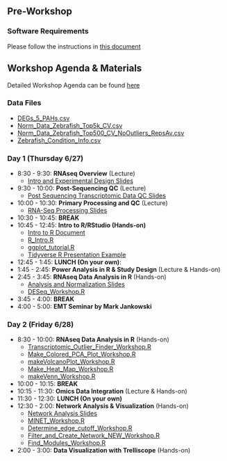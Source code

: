 ## Pre-Workshop
### Software Requirements
Please follow the instructions in [this document](Software_Requirements_2019.pdf)

## Workshop Agenda & Materials

Detailed Workshop Agenda can be found [here](2019_SRP_Bioinformatics_and_Statistics_Workshop_Agenda.pdf)

### Data Files
* <a href="DEGs_5_PAHs.csv" download> DEGs\_5\_PAHs.csv </a>
* <a href="Norm_Data_Zebrafish_Top5k_CV.csv" download> Norm\_Data\_Zebrafish\_Top5k\_CV.csv </a>
* <a href="Norm_Data_Zebrafish_Top500_CV_NoOutliers_RepsAv.csv" download> Norm\_Data\_Zebrafish\_Top500\_CV\_NoOutliers\_RepsAv.csv </a>
* <a href="Zebrafish_Condition_Info.csv" download> Zebrafish\_Condition\_Info.csv </a>

### Day 1 (Thursday 6/27)
* 8:30 - 9:30: __RNAseq Overview__ (Lecture)
	* <a href="Intro_&_Experimental_Design_Tilton.pdf" download> Intro and Experimental Design Slides </a>
* 9:30 - 10:00: __Post-Sequencing QC__ (Lecture)
	* <a href="Post_Sequencing_Transcriptomic_Data_QC.pptx" download> Post Sequencing Transcriptomic Data QC Slides</a>
* 10:00 - 10:30: __Primary Processing and QC__ (Lecture)
	* <a href="RNA_Seq_Processing.pptx" download> RNA-Seq Processing Slides</a>
* 10:30 - 10:45: __BREAK__
* 10:45 - 12:45: __Intro to R/RStudio (Hands-on)__
	* <a href="Intro_to_R.html" download> Intro to R Document</a>
	* <a href="R_intro.R" download> R\_Intro.R</a>
	* <a href="ggplot_tutorial.R" download> ggplot\_tutorial.R</a>
	* <a href="tidyverse.zip" download> Tidyverse R Presentation Example </a>
* 12:45 - 1:45: __LUNCH (On your own)__: 
* 1:45 - 2:45: __Power Analysis in R & Study Design__ (Lecture & Hands-on) 
* 2:45 - 3:45: __RNAseq Data Analysis in R__ (Hands-on) 
	* <a href="Analysis_and_Normalization.pptx" download> Analysis and Normalization Slides</a>
	* <a href="DESeq_Workshop.R" download> DESeq\_Workshop.R</a>
* 3:45 - 4:00: __BREAK__ 
* 4:00 - 5:00: __EMT Seminar by Mark Jankowski__ 

### Day 2 (Friday 6/28)
* 8:30 - 10:00: __RNAseq Data Analysis in R__ (Hands-on)
	* <a href="Transcriptomic_Outlier_Finder_Workshop.R" download> Transcriptomic\_Outlier\_Finder\_Workshop.R</a>
	* <a href="Make_Colored_PCA_Plot_Workshop.R" download> Make\_Colored\_PCA\_Plot\_Workshop.R</a>
	* <a href="makeVolcanoPlot_Workshop.R" download> makeVolcanoPlot\_Workshop.R</a>
	* <a href="Make_Heat_Map_Workshop.R" download> Make\_Heat\_Map\_Workshop.R</a>
	* <a href="makeVenn_Workshop.R" download> makeVenn\_Workshop.R</a>
* 10:00 - 10:15: __BREAK__
* 10:15 - 11:30: __Omics Data Integration__ (Lecture & Hands-on) 
* 11:30 - 12:30: __LUNCH (On your own)__
* 12:30 - 2:00: __Network Analysis & Visualization__ (Hands-on)
	* <a href="Network_Analysis.pptx" download> Network Analysis Slides</a>
	* <a href="MINET_Workshop.R" download> MINET\_Workshop.R</a>
	* <a href="Determine_edge_cutoff_Workshop.R" download> Determine\_edge\_cutoff\_Workshop.R</a>
	* <a href="Filter_and_Create_Network_NEW_Workshop.R" download> Filter\_and\_Create\_Network\_NEW\_Workshop.R</a>
	* <a href="Find_Modules_Workshop.R" download> Find\_Modules\_Workshop.R</a> 
* 2:00 - 3:00: __Data Visualization with Trelliscope__ (Hands-on) 

